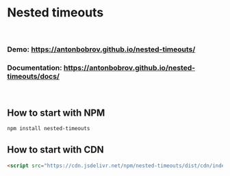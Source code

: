 # Nested timeouts



<br>

### Demo: https://antonbobrov.github.io/nested-timeouts/
### Documentation: https://antonbobrov.github.io/nested-timeouts/docs/

<br>



## How to start with NPM
```sh
npm install nested-timeouts
```

## How to start with CDN
```html
<script src="https://cdn.jsdelivr.net/npm/nested-timeouts/dist/cdn/index.min.js"></script>
```
